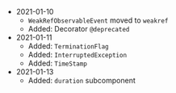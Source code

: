 * 2021-01-10
	* `WeakRefObservableEvent` moved to `weakref`
	* Added: Decorator `@deprecated`
* 2021-01-11
	* Added: `TerminationFlag`
	* Added: `InterruptedException`
	* Added: `TimeStamp`
* 2021-01-13
	* Added: `duration` subcomponent


















